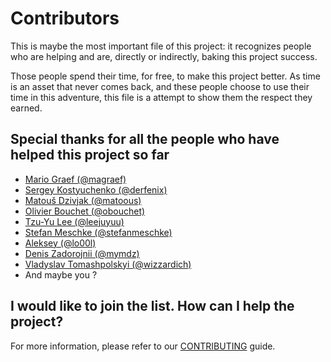 # Contributors

This is maybe the most important file of this project: it recognizes people who
are helping and are, directly or indirectly, baking this project success.

Those people spend their time, for free, to make this project better. As time is an
asset that never comes back, and these people choose to use their time in this
adventure, this file is a attempt to show them the respect they earned.

## Special thanks for all the people who have helped this project so far

* [Mario Graef (@magraef)](https://github.com/magraef)
* [Sergey Kostyuchenko (@derfenix)](https://github.com/derfenix)
* [Matouš Dzivjak (@matoous)](https://github.com/matoous)
* [Olivier Bouchet (@obouchet)](https://github.com/obouchet)
* [Tzu-Yu Lee (@leejuyuu)](https://github.com/leejuyuu)
* [Stefan Meschke (@stefanmeschke)](https://github.com/stefanmeschke)
* [Aleksey (@lo00l)](https://github.com/lo00l)
* [Denis Zadorojnii (@mymdz)](https://github.com/mymdz)
* [Vladyslav Tomashpolskyi (@wizzardich)](https://github.com/wizzardich)
* And maybe you ?

## I would like to join the list. How can I help the project?

For more information, please refer to our [CONTRIBUTING](./CONTRIBUTING.md) guide.